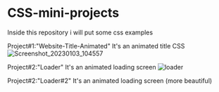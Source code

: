 # CSS-mini-projects
Inside this repository i will put some css examples

Project#1:"Website-Title-Animated" It's an animated title CSS
![Screenshot_20230103_104557](https://user-images.githubusercontent.com/57111980/210333366-504977d3-76f3-4469-ac72-d0ced1c0ca6f.png)

Project#2:"Loader" It's an animated loading screen
![loader](https://user-images.githubusercontent.com/57111980/210587618-b646ceff-101e-4d76-aa34-531bc38c702b.png)

Project#2:"Loader#2" It's an animated loading screen (more beautiful)
